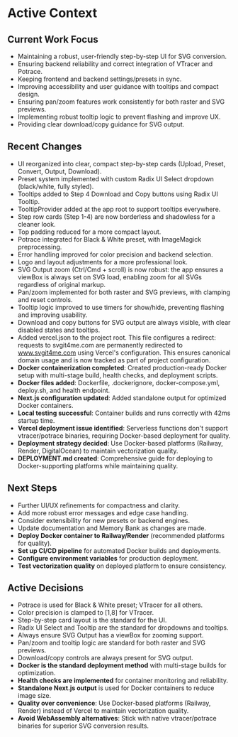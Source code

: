 # Active Context

## Current Work Focus
- Maintaining a robust, user-friendly step-by-step UI for SVG conversion.
- Ensuring backend reliability and correct integration of VTracer and Potrace.
- Keeping frontend and backend settings/presets in sync.
- Improving accessibility and user guidance with tooltips and compact design.
- Ensuring pan/zoom features work consistently for both raster and SVG previews.
- Implementing robust tooltip logic to prevent flashing and improve UX.
- Providing clear download/copy guidance for SVG output.

## Recent Changes
- UI reorganized into clear, compact step-by-step cards (Upload, Preset, Convert, Output, Download).
- Preset system implemented with custom Radix UI Select dropdown (black/white, fully styled).
- Tooltips added to Step 4 Download and Copy buttons using Radix UI Tooltip.
- TooltipProvider added at the app root to support tooltips everywhere.
- Step row cards (Step 1-4) are now borderless and shadowless for a cleaner look.
- Top padding reduced for a more compact layout.
- Potrace integrated for Black & White preset, with ImageMagick preprocessing.
- Error handling improved for color precision and backend selection.
- Logo and layout adjustments for a more professional look.
- SVG Output zoom (Ctrl/Cmd + scroll) is now robust: the app ensures a viewBox is always set on SVG load, enabling zoom for all SVGs regardless of original markup.
- Pan/zoom implemented for both raster and SVG previews, with clamping and reset controls.
- Tooltip logic improved to use timers for show/hide, preventing flashing and improving usability.
- Download and copy buttons for SVG output are always visible, with clear disabled states and tooltips.
- Added vercel.json to the project root. This file configures a redirect: requests to svgit4me.com are permanently redirected to www.svgit4me.com using Vercel's configuration. This ensures canonical domain usage and is now tracked as part of project configuration.
- **Docker containerization completed**: Created production-ready Docker setup with multi-stage build, health checks, and deployment scripts.
- **Docker files added**: Dockerfile, .dockerignore, docker-compose.yml, deploy.sh, and health endpoint.
- **Next.js configuration updated**: Added standalone output for optimized Docker containers.
- **Local testing successful**: Container builds and runs correctly with 42ms startup time.
- **Vercel deployment issue identified**: Serverless functions don't support vtracer/potrace binaries, requiring Docker-based deployment for quality.
- **Deployment strategy decided**: Use Docker-based platforms (Railway, Render, DigitalOcean) to maintain vectorization quality.
- **DEPLOYMENT.md created**: Comprehensive guide for deploying to Docker-supporting platforms while maintaining quality.

## Next Steps
- Further UI/UX refinements for compactness and clarity.
- Add more robust error messages and edge case handling.
- Consider extensibility for new presets or backend engines.
- Update documentation and Memory Bank as changes are made.
- **Deploy Docker container to Railway/Render** (recommended platforms for quality).
- **Set up CI/CD pipeline** for automated Docker builds and deployments.
- **Configure environment variables** for production deployment.
- **Test vectorization quality** on deployed platform to ensure consistency.

## Active Decisions
- Potrace is used for Black & White preset; VTracer for all others.
- Color precision is clamped to [1,8] for VTracer.
- Step-by-step card layout is the standard for the UI.
- Radix UI Select and Tooltip are the standard for dropdowns and tooltips.
- Always ensure SVG Output has a viewBox for zooming support.
- Pan/zoom and tooltip logic are standard for both raster and SVG previews.
- Download/copy controls are always present for SVG output.
- **Docker is the standard deployment method** with multi-stage builds for optimization.
- **Health checks are implemented** for container monitoring and reliability.
- **Standalone Next.js output** is used for Docker containers to reduce image size.
- **Quality over convenience**: Use Docker-based platforms (Railway, Render) instead of Vercel to maintain vectorization quality.
- **Avoid WebAssembly alternatives**: Stick with native vtracer/potrace binaries for superior SVG conversion results. 